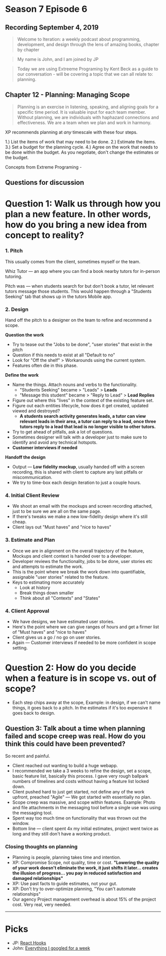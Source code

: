 # Season 7 Episode 6

## Recording September 4, 2019

> Welcome to Iteration: a weekly podcast about programming, development, and design through the lens of amazing books, chapter by chapter

> My name is John, and I am joined by JP

> Today we are using Extreeme Programing by Kent Beck as a guide to our conversation - will be covering a topic that we can all relate to: planning.

## Chapter 12 - Planning: Managing Scope

> Planning is an exercise in listening, speaking, and aligning goals for a specific time period. It is valuable input for each team member. Without planning, we are individuals with haphazard connections and effectiveness. We are a team when we plan and work in harmony.

XP recommends planning at *any* timescale with these four steps.

1.) List the items of work that may need to be done.
2.) Estimate the items.
3.) Set a budget for the planning cycle.
4.) Agree on the work that needs to be done within the budget. As you negotiate, don't change the estimates or the budget.

Concepts from Extreme Programing - 

## Questions for discussion

# **Question 1: Walk us through how you plan a new feature. In other words, how do you bring a new idea from concept to reality?**

### 1. Pitch

This usually comes from the client, sometimes myself or the team.

Whiz Tutor — an app where you can find a book nearby tutors for in-person tutoring. 

Pitch was — when students search for but don't book a tutor, let relevant tutors message those students. This would happen through a "Students Seeking" tab that shows up in the tutors Mobile app. 

### 2. Design

Hand off the pitch to a designer on the team to refine and recommend a scope. 

**Question the work** 

- Try to tease out the "Jobs to be done", "user stories" that exist in the pitch
- Question if this needs to exist at all "Default to no"
- Look for "Off the shelf" > Workarounds using the current system.
- Features often die in this phase.

**Define the work** 

- Name the things. Attach nouns and verbs to the functionality.
    - "Students Seeking" became > "Leads" > **Leads**
    - "Message this student" became > "Reply to Lead" > **Lead Replies**
- Figure out where this "lives" in the context of the existing feature set.
- Figure out each entities lifecycle, how does it get created, updated viewed and destroyed?
    - **A students search activity generates leads, a tutor can view relevant leads in their area, a tutor can reply to a lead, once three tutors reply to a lead that lead is no longer visible to other tutors.**
- Try to get ahead of pitfalls, ask a lot of questions.
- Sometimes designer will talk with a developer just to make sure to identify and avoid any technical hotspots.
- **Customer interviews if needed**

**Handoff the design** 

- Output — **Low fidelity mockup**, usually handed off with a screen recording, this is shared with client to capture any last pitfalls or miscommunication.
- We try to time-box each design iteration to just a couple hours.

### 4. Initial Client Review

- We shoot an email with the mockups and screen recording attached, just to be sure we are all on the same page.
- If there's tweaks we make a new low-fidelity design where it's still cheap.
- Client lays out "Must haves" and "nice to haves"

### 3. Estimate and Plan

- Once we are in alignment on the overall trajectory of the feature, Mockups and client context is handed over to a developer.
- Developer reviews the functionality, jobs to be done, user stories etc and attempts to estimate the work.
- This is the point where we break the work down into quantifiable, assignable "user stories" related to the feature.
- Keys to estimating more accurately
    - Look at history
    - Break things down smaller
    - Think about all "Contexts" and "States"

### 4. Client Approval

- We have designs, we have estimated user stories.
- Here's the point where we can give ranges of hours and get a firmer list of "Must haves" and "nice to haves"
- Client gives us a go / no go on user stories.
- Again — Customer interviews if needed to be more confident in scope setting.

# **Question 2:** How do you decide when a feature is in scope vs. out of scope?

- Each step chips away at the scope, Example: in design, if we can't name things, it goes back to a pitch. In the estimates if it's too expensive it goes back to design.

## **Question 3:** Talk about a time when planning failed and scope creep was real. How do you think this could have been prevented?

So recent and painful. 

- Client reached out wanting to build a huge webapp.
- I recommended we take a 3 weeks to refine the design, set a scope, basic feature list, basically this process. I gave very rough ballpark numbers of timelines and costs without having a feature list locked down.
- Client pushed hard to just get started, not define any of the work upfront, preached "Agile" — We got started with essentially no plan.
- Scope creep was massive, and scope within features. Example: Photo and file attachments in the messaging tool before a single use was using the messaging tool.
- Spent way too much time on functionality that was thrown out the window.
- Bottom line — client spent 4x my initial estimates, project went twice as long and they still don't have a working product.

### Closing thoughts on planning

- Planning is people, planning takes time and intention.
- XP: Compromise Scope, not quality, time or cost. **"Lowering the quality of your work doesn't eliminate the work, it just shifts it later... creates the illusion of progress... you pay in reduced satisfaction and damaged relationships"**
- XP: Use past facts to guide estimates, not your gut.
- XP: Don't try to over-optimize planning, "You can't automate relationships"
- Our agency Project management overhead is about 15% of the project cost. Very real, very needed.

---

# Picks

- JP: [React Hooks](https://reactjs.org/docs/hooks-intro.html)
- John: [Everything I googled for a week](https://localghost.dev/2019/09/everything-i-googled-in-a-week-as-a-professional-software-engineer/](https://localghost.dev/2019/09/everything-i-googled-in-a-week-as-a-professional-software-engineer/))
